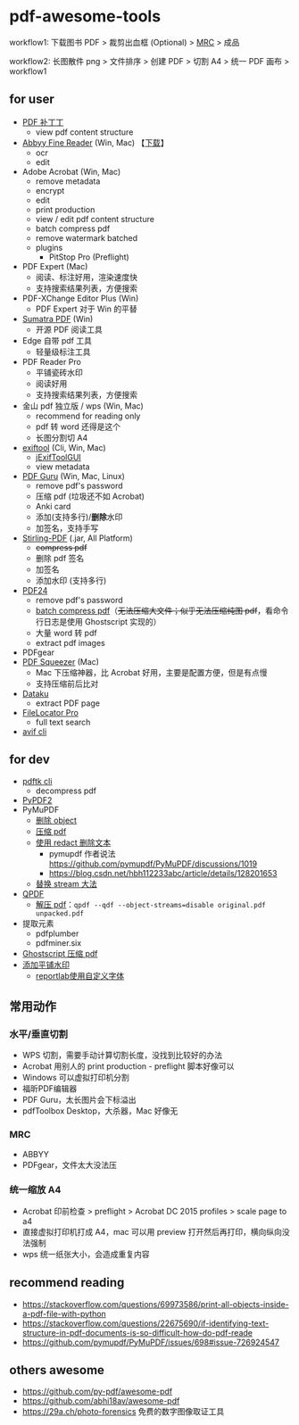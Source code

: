 # pdf-awesome-tools

workflow1: 下载图书 PDF > 裁剪出血框 (Optional) > [MRC](https://en.wikipedia.org/wiki/Mixed_raster_content) > 成品

workflow2: 长图散件 png > 文件排序 > 创建 PDF > 切割 A4 > 统一 PDF 画布 > workflow1

## for user

- [PDF 补丁丁](https://github.com/wmjordan/PDFPatcher)
    - view pdf content structure
- [Abbyy Fine Reader](https://github.com/james-curtis/abbyy-fine-reader-crack) (Win, Mac) 【[下载](https://nsaneforums.com/topic/442672-abbyy-finereader-pdf-16-v160147295/)】
    - ocr
    - edit
- Adobe Acrobat (Win, Mac)
    - remove metadata
    - encrypt
    - edit
    - print production
    - view / edit pdf content structure
    - batch compress pdf
    - remove watermark batched
    - plugins
      - PitStop Pro (Preflight)
- PDF Expert (Mac)
  - 阅读、标注好用，渲染速度快
  - 支持搜索结果列表，方便搜索
- PDF-XChange Editor Plus (Win)
  - PDF Expert 对于 Win 的平替
- [Sumatra PDF](https://github.com/sumatrapdfreader/sumatrapdf) (Win)
  - 开源 PDF 阅读工具
- Edge 自带 pdf 工具
  - 轻量级标注工具
- PDF Reader Pro
  - 平铺瓷砖水印
  - 阅读好用
  - 支持搜索结果列表，方便搜索
- 金山 pdf 独立版 / wps (Win, Mac)
    - recommend for reading only
    - pdf 转 word 还得是这个
    - 长图分割切 A4
- [exiftool](https://exiftool.org/) (Cli, Win, Mac)
    - [jExifToolGUI](https://github.com/hvdwolf/jExifToolGUI)
    - view metadata
- [PDF Guru](https://github.com/kevin2li/PDF-Guru) (Win, Mac, Linux)
    - remove pdf's password
    - 压缩 pdf (垃圾还不如 Acrobat)
    - Anki card
    - 添加(支持多行)/**删除**水印
    - 加签名，支持手写
- [Stirling-PDF](https://github.com/Frooodle/Stirling-PDF) (.jar, All Platform)
  - ~~compress pdf~~
  - 删除 pdf 签名
  - 加签名
  - 添加水印 (支持多行)
- [PDF24](https://tools.pdf24.org/zh/creator)
    - remove pdf's password
    - [batch compress pdf](https://creator.pdf24.org/manual/11/#:~:text=pdf24%2DDocTool.exe%20%2Dcompress)（~~无法压缩大文件；似乎无法压缩纯图 pdf~~，看命令行日志是使用 Ghostscript 实现的）
    - 大量 word 转 pdf
    - extract pdf images
- PDFgear
- [PDF Squeezer](https://github.com/eric-gitta-moore/PDF-Squeezer) (Mac)
  - Mac 下压缩神器，比 Acrobat 好用，主要是配置方便，但是有点慢
  - 支持压缩前后比对
- [Dataku](https://dataku.ai)
    - extract PDF page
- [FileLocator Pro](https://www.52pojie.cn/thread-1386712-1-1.html)
    - full text search
- [avif cli](https://github.com/lovell/avif-cli)

## for dev
- [pdftk cli](https://www.pdflabs.com/docs/pdftk-cli-examples/)
  - decompress pdf
- [PyPDF2](https://pypdf2.readthedocs.io/en/3.0.0/dev/pdf-format.html)
- PyMuPDF
  - [删除 object](https://github.com/pymupdf/PyMuPDF/discussions/1855)
  - [压缩 pdf](https://github.com/pymupdf/PyMuPDF/discussions/2107)
  - [使用 redact 删除文本](https://stackoverflow.com/a/73234495)
    - pymupdf 作者说法 https://github.com/pymupdf/PyMuPDF/discussions/1019
    - https://blog.csdn.net/hbh112233abc/article/details/128201653
  - [替换 stream 大法](https://stackoverflow.com/a/73851388)
- [QPDF](https://stackoverflow.com/a/6562443)
  - [解压 pdf](https://qpdf.readthedocs.io/en/stable/cli.html#option-qdf)：`qpdf --qdf --object-streams=disable original.pdf unpacked.pdf`
- 提取元素
  - pdfplumber
  - pdfminer.six
- [Ghostscript 压缩 pdf](https://github.com/deimo/pdf-compress)
- [添加平铺水印](https://xie.infoq.cn/article/e3752245b7952d51ab98fd416)
  - [reportlab使用自定义字体](https://blog.csdn.net/plutus_sutulp/article/details/7708992)

## 常用动作
### 水平/垂直切割
- WPS 切割，需要手动计算切割长度，没找到比较好的办法
- Acrobat 用别人的 print production - preflight 脚本好像可以
- Windows 可以虚拟打印机分割
- 福昕PDF编辑器
- PDF Guru，太长图片会下标溢出
- pdfToolbox Desktop，大杀器，Mac 好像无

### MRC
- ABBYY
- PDFgear，文件太大没法压

### 统一缩放 A4
- Acrobat 印前检查 > preflight > Acrobat DC 2015 profiles > scale page to a4
- 直接虚拟打印机打成 A4，mac 可以用 preview 打开然后再打印，横向纵向没法强制
- wps 统一纸张大小，会造成重复内容

 ## recommend reading
 - https://stackoverflow.com/questions/69973586/print-all-objects-inside-a-pdf-file-with-python
 - https://stackoverflow.com/questions/22675690/if-identifying-text-structure-in-pdf-documents-is-so-difficult-how-do-pdf-reade
 - https://github.com/pymupdf/PyMuPDF/issues/698#issue-726924547

## others awesome
 - https://github.com/py-pdf/awesome-pdf
 - https://github.com/abhi18av/awesome-pdf
 - https://29a.ch/photo-forensics 免费的数字图像取证工具
